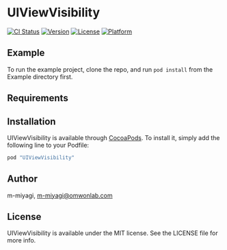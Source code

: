 # UIViewVisibility

[![CI Status](http://img.shields.io/travis/m-miyagi/UIViewVisibility.svg?style=flat)](https://travis-ci.org/m-miyagi/UIViewVisibility)
[![Version](https://img.shields.io/cocoapods/v/UIViewVisibility.svg?style=flat)](http://cocoapods.org/pods/UIViewVisibility)
[![License](https://img.shields.io/cocoapods/l/UIViewVisibility.svg?style=flat)](http://cocoapods.org/pods/UIViewVisibility)
[![Platform](https://img.shields.io/cocoapods/p/UIViewVisibility.svg?style=flat)](http://cocoapods.org/pods/UIViewVisibility)

## Example

To run the example project, clone the repo, and run `pod install` from the Example directory first.

## Requirements

## Installation

UIViewVisibility is available through [CocoaPods](http://cocoapods.org). To install
it, simply add the following line to your Podfile:

```ruby
pod "UIViewVisibility"
```

## Author

m-miyagi, m-miyagi@omwonlab.com

## License

UIViewVisibility is available under the MIT license. See the LICENSE file for more info.

